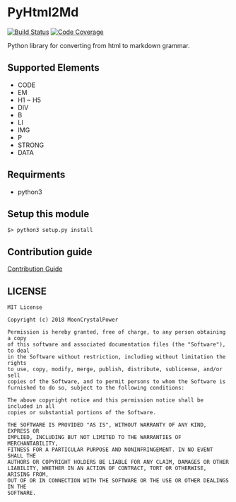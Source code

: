 # PyHtml2Md
[![Build Status](https://travis-ci.org/MoonCrystalPower/PyHtml2Md.svg?branch=master)](https://travis-ci.org/MoonCrystalPower/PyHtml2Md)
[![Code Coverage](https://img.shields.io/codecov/c/github/MoonCrystalPower/PyHtml2Md/master.svg?label=branch%20coverage)](https://codecov.io/github/MoonCrystalPower/PyHtml2Md?branch=master)

Python library for converting from html to markdown grammar.

## Supported Elements
* CODE
* EM
* H1 ~ H5
* DIV
* B
* LI
* IMG
* P
* STRONG
* DATA 

## Requirments
* python3

## Setup this module
`$> python3 setup.py install`

## Contribution guide
[Contribution Guide](https://github.com/MoonCrystalPower/PyHtml2Md/blob/master/CONTRIBUTION.md)
## LICENSE
```
MIT License

Copyright (c) 2018 MoonCrystalPower

Permission is hereby granted, free of charge, to any person obtaining a copy
of this software and associated documentation files (the "Software"), to deal
in the Software without restriction, including without limitation the rights
to use, copy, modify, merge, publish, distribute, sublicense, and/or sell
copies of the Software, and to permit persons to whom the Software is
furnished to do so, subject to the following conditions:

The above copyright notice and this permission notice shall be included in all
copies or substantial portions of the Software.

THE SOFTWARE IS PROVIDED "AS IS", WITHOUT WARRANTY OF ANY KIND, EXPRESS OR
IMPLIED, INCLUDING BUT NOT LIMITED TO THE WARRANTIES OF MERCHANTABILITY,
FITNESS FOR A PARTICULAR PURPOSE AND NONINFRINGEMENT. IN NO EVENT SHALL THE
AUTHORS OR COPYRIGHT HOLDERS BE LIABLE FOR ANY CLAIM, DAMAGES OR OTHER
LIABILITY, WHETHER IN AN ACTION OF CONTRACT, TORT OR OTHERWISE, ARISING FROM,
OUT OF OR IN CONNECTION WITH THE SOFTWARE OR THE USE OR OTHER DEALINGS IN THE
SOFTWARE.
```
